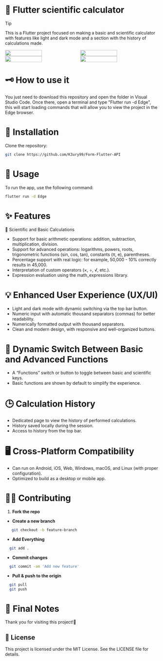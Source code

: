 # 🚀 Flutter scientific calculator
> [!TIP]  
> This is a Flutter project focused on making a basic and scientific calculator with features like light and dark mode and a section with the history of calculations made.
<div style="display: flex;">
  <img src="https://github.com/user-attachments/assets/d198024d-8384-4e70-9ac0-4b6ce5d98407" width="49%"></img>   
  <img src="https://github.com/user-attachments/assets/3482f3b7-d155-4736-9fe3-20f4fccc20f2" width="49%"></img> 
</div>

<div style="display: flex;">
  <img src="https://github.com/user-attachments/assets/5350c1bc-b736-42a3-90d0-f77f75b2c1e1" width="49%"></img> 
  <img src="https://github.com/user-attachments/assets/f57dddd1-25b8-4a91-9b61-6b417ec7c89d" width="49%"></img>   
</div>

# 🗝 How to use it  
You just need to download this repository and open the folder in Visual Studio Code. Once there, open a terminal and type "Flutter run -d Edge", this will start loading commands that will allow you to view the project in the Edge browser.

# 🎈 Installation  
Clone the repository:  
   ```bash  
   git clone https://github.com/K3ury99/Form-Flutter-API
   ```
# 🎯 Usage
To run the app, use the following command:
```bash
flutter run -d Edge
```

# ✨ Features
🧮 Scientific and Basic Calculations
- Support for basic arithmetic operations: addition, subtraction, multiplication, division.
- Support for advanced operations: logarithms, powers, roots, trigonometric functions (sin, cos, tan), constants (π, e), parentheses.
- Percentage support with real logic: for example, 50,000 - 10% correctly results in 45,000.
- Interpretation of custom operators (×, ÷, √, etc.).
- Expression evaluation using the math_expressions library.

# 💡 Enhanced User Experience (UX/UI)
- Light and dark mode with dynamic switching via the top bar button.
- Numeric input with automatic thousand separators (commas) for better readability.
- Numerically formatted output with thousand separators.
- Clean and modern design, with responsive and well-organized buttons.

# 🔄 Dynamic Switch Between Basic and Advanced Functions
- A “Functions” switch or button to toggle between basic and scientific keys.
- Basic functions are shown by default to simplify the experience.

# 🕒 Calculation History
- Dedicated page to view the history of performed calculations.
- History saved locally during the session.
- Access to history from the top bar.

# 🖥️ Cross-Platform Compatibility
- Can run on Android, iOS, Web, Windows, macOS, and Linux (with proper configuration).
- Optimized to build as a desktop or mobile app.

# 🐱‍👤 Contributing
1. **Fork the repo**
- **Create a new branch**
   
```bash
   git checkout -b feature-branch
```
- **Add Everything**
```bash
  git add .
```
- **Commit changes**
```bash
  git commit -am 'Add new feature'
```
- **Pull & push to the origin**
```bash
  git pull
  git push
```

# 🌠 Final Notes
Thank you for visiting this project!🌌

## 📔 License
This project is licensed under the MIT License. See the LICENSE file for details.


